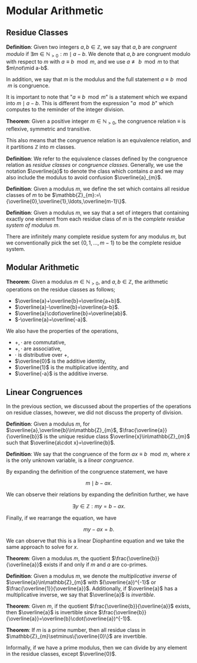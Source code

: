 # Modular Arithmetic

## Residue Classes

**Definition**: Given two integers $a,b\in\mathbb{Z}$, we say that $a,b$ are *congruent modulo* if $\exists m\in\mathbb{N}_{\gt0}:m\mid a-b$. We denote that $a,b$ are congruent modulo with respect to $m$ with $a\equiv b\mod m$, and we use $a\not\equiv b\mod m$ to that $m\not\mid a-b$.

In addition, we say that $m$ is the modulus and the full statement $a\equiv b\mod m$ is congruence. 

It is important to note that "$a\equiv b\mod m$" is a statement which we expand into $m\mid a-b$. This is different from the expression "$a\mod b$" which computes to the reminder of the integer division.

**Theorem**: Given a positive integer $m\in\mathbb{N}_{\gt0}$, the congruence relation $\equiv$ is reflexive, symmetric and transitive.

This also means that the congruence relation is an equivalence relation, and it partitions $\mathbb{Z}$ into $m$ classes.

**Definition**: We refer to the equivalence classes defined by the congruence relation as *residue classes* or *congruence classes*. Generally, we use the notation $\overline{a}$ to denote the class which contains $a$ and we may also include the modulus to avoid confusion $\overline{a}_{m}$.

**Definition**: Given a modulus $m$, we define the set which contains all residue classes of $m$ to be $\mathbb{Z}_{m}:=\{\overline{0},\overline{1},\ldots,\overline{m-1}\}$.

**Definition**: Given a modulus $m$, we say that a set of integers that containing exactly one element from each residue class of $m$ is the *complete residue system of modulus $m$*.

There are infinitely many complete residue system for any modulus $m$, but we conventionally pick the set $\{0,1,\ldots,m-1\}$ to be the complete residue system.

## Modular Arithmetic

**Theorem**: Given a modulus $m\in\mathbb{N}_{\gt0}$, and $a,b\in\mathbb{Z}$, the arithmetic operations on the residue classes as follows;

- $\overline{a}+\overline{b}=\overline{a+b}$.
- $\overline{a}-\overline{b}=\overline{a-b}$.
- $\overline{a}\cdot\overline{b}=\overline{ab}$.
- $-\overline{a}=\overline{-a}$.

We also have the properties of the operations,
- $+,\cdot$ are commutative,
- $+,\cdot$ are associative,
- $\cdot$ is distributive over $+$,
- $\overline{0}$ is the additive identity,
- $\overline{1}$ is the multiplicative identity, and
- $\overline{-a}$ is the additive inverse.

## Linear Congruences

In the previous section, we discussed about the properties of the operations on residue classes, however, we did not discuss the property of division.

**Definition**: Given a modulus $m$, for $\overline{a},\overline{b}\in\mathbb{Z}_{m}$, $\frac{\overline{a}}{\overline{b}}$ is the unique residue class $\overline{x}\in\mathbb{Z}_{m}$ such that $\overline{a\cdot x}=\overline{b}$.

**Definition**: We say that the congruence of the form $ax\equiv b\mod m$, where $x$ is the only unknown variable, is a *linear congruence*.

By expanding the definition of the congruence statement, we have 

$$m\mid b-ax.$$


We can observe their relations by expanding the definition further, we have

$$\exists y\in\mathbb{Z}:my = b-ax.$$ 


Finally, if we rearrange the equation, we have 

$$my-ax=b.$$

We can observe that this is a linear Diophantine equation and we take the same approach to solve for $x$.

**Theorem**: Given a modulus $m$, the quotient $\frac{\overline{b}}{\overline{a}}$ exists if and only if $m$ and $a$ are co-primes.

**Definition**: Given a modulus $m$, we denote the *multiplicative inverse* of $\overline{a}\in\mathbb{Z}_{m}$ with $(\overline{a})^{-1}$ or $\frac{\overline{1}}{\overline{a}}$. Additionally, if $\overline{a}$ has a multiplicative inverse, we say that $\overline{a}$ is *invertible*.

**Theorem**: Given $m$, if the quotient $\frac{\overline{b}}{\overline{a}}$ exists, then $\overline{a}$ is invertible since $\frac{\overline{b}}{\overline{a}}=\overline{b}\cdot(\overline{a})^{-1}$.

**Theorem**: If $m$ is a prime number, then all residue class in $\mathbb{Z}_{m}\setminus\{\overline{0}\}$ are invertible.

Informally, if we have a prime modulus, then we can divide by any element in the residue classes, except $\overline{0}$.